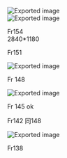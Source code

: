 ![Exported image](Exported%20image%2020241106113108-0.jpeg)  
![Exported image](Exported%20image%2020241106113113-1.jpeg)  

Fr154  
2840*1180
 
Fr151

![Exported image](Exported%20image%2020241106113116-2.jpeg)  

Fr 148

![Exported image](Exported%20image%2020241106113118-3.jpeg)  

Fr 145 ok
 
Fr142 同148

![Exported image](Exported%20image%2020241106113120-4.jpeg)  

Fr138